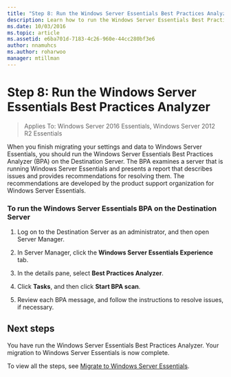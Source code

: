 ```yaml
---
title: "Step 8: Run the Windows Server Essentials Best Practices Analyzer"
description: Learn how to run the Windows Server Essentials Best Practices Analyzer.
ms.date: 10/03/2016
ms.topic: article
ms.assetid: e6ba701d-7183-4c26-960e-44cc280bf3e6
author: nnamuhcs
ms.author: roharwoo
manager: mtillman
---
```


# Step 8: Run the Windows Server Essentials Best Practices Analyzer

>Applies To: Windows Server 2016 Essentials, Windows Server 2012 R2 Essentials

When you finish migrating your settings and data to  Windows Server Essentials, you should run the  Windows Server Essentials Best Practices Analyzer (BPA) on the Destination Server. The BPA examines a server that is running  Windows Server Essentials and presents a report that describes issues and provides recommendations for resolving them. The recommendations are developed by the product support organization for  Windows Server Essentials.

### To run the  Windows Server Essentials BPA on the Destination Server

1.  Log on to the Destination Server as an administrator, and then open Server Manager.

2.  In Server Manager, click the **Windows Server Essentials Experience** tab.

3.  In the details pane, select **Best Practices Analyzer**.

4.  Click **Tasks**, and then click **Start BPA scan**.

5.  Review each BPA message, and follow the instructions to resolve issues, if necessary.

## Next steps
 You have run the  Windows Server Essentials Best Practices Analyzer. Your migration to  Windows Server Essentials is now complete.


To view all the steps, see [Migrate to Windows Server Essentials](Migrate-from-Previous-Versions-to-Windows-Server-Essentials-or-Windows-Server-Essentials-Experience.md).

